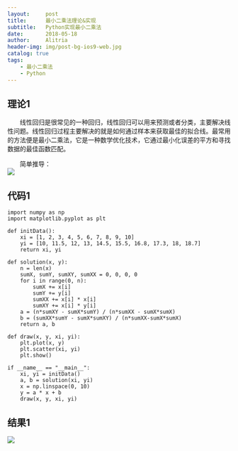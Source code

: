 ```yaml
---
layout:     post
title:      最小二乘法理论&实现
subtitle:   Python实现最小二乘法
date:       2018-05-18
author:     Alitria
header-img: img/post-bg-ios9-web.jpg
catalog: true
tags:
    - 最小二乘法
    - Python
---
```


## 理论1
&emsp;&emsp;线性回归是很常见的一种回归，线性回归可以用来预测或者分类，主要解决线性问题。线性回归过程主要解决的就是如何通过样本来获取最佳的拟合线。最常用的方法便是最小二乘法，它是一种数学优化技术，它通过最小化误差的平方和寻找数据的最佳函数匹配。  

&emsp;&emsp;简单推导：  
![](http://ww1.sinaimg.cn/large/005L0VzSgy1frfpc9sybdj30ku112mzm.jpg)

## 代码1
```
import numpy as np
import matplotlib.pyplot as plt

def initData():
    xi = [1, 2, 3, 4, 5, 6, 7, 8, 9, 10]
    yi = [10, 11.5, 12, 13, 14.5, 15.5, 16.8, 17.3, 18, 18.7]
    return xi, yi

def solution(x, y):
    n = len(x)
    sumX, sumY, sumXY, sumXX = 0, 0, 0, 0
    for i in range(0, n):
        sumX += x[i]
        sumY += y[i]
        sumXX += x[i] * x[i]
        sumXY += x[i] * y[i]
    a = (n*sumXY - sumX*sumY) / (n*sumXX - sumX*sumX)
    b = (sumXX*sumY - sumX*sumXY) / (n*sumXX-sumX*sumX)
    return a, b

def draw(x, y, xi, yi):
    plt.plot(x, y)
    plt.scatter(xi, yi)
    plt.show()

if __name__ == "__main__":
    xi, yi = initData()
    a, b = solution(xi, yi)
    x = np.linspace(0, 10)
    y = a * x + b
    draw(x, y, xi, yi)
```

## 结果1
![](http://ww1.sinaimg.cn/large/005L0VzSgy1frfpdtd56dj30hu0djdfn.jpg)
